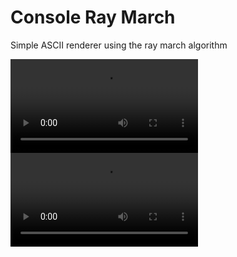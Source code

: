 # Console Ray March
Simple ASCII renderer using the ray march algorithm

![Cube](https://user-images.githubusercontent.com/16216664/168045451-990c1ee6-f091-45a5-80e1-73bfc69f30e0.mp4)
![Torus](https://user-images.githubusercontent.com/16216664/168045461-7535d598-be84-4d34-9993-e49c8ac61de5.mp4)

